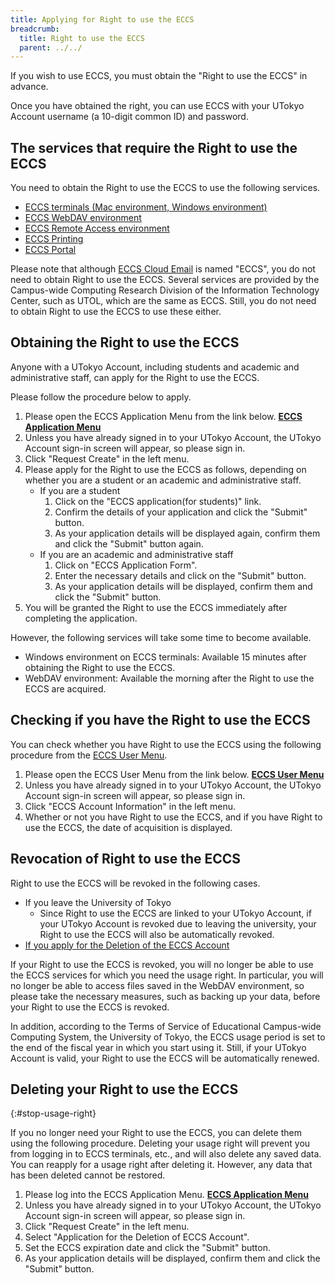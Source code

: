 ```yaml
---
title: Applying for Right to use the ECCS
breadcrumb:
  title: Right to use the ECCS
  parent: ../../
---
```


If you wish to use ECCS, you must obtain the "Right to use the ECCS" in advance.

Once you have obtained the right, you can use ECCS with your UTokyo Account username (a 10-digit common ID) and password.

## The services that require the Right to use the ECCS

You need to obtain the Right to use the ECCS to use the following services.

- [ECCS terminals (Mac environment, Windows environment)](/en/eccs/)
- [ECCS WebDAV environment](/en/eccs/features/webdav/)
- [ECCS Remote Access environment](/en/eccs/features/ras/)
- [ECCS Printing](/en/eccs/features/printing/)
- [ECCS Portal](https://portal.ecc.u-tokyo.ac.jp/)

Please note that although [ECCS Cloud Email](/en/google/) is named "ECCS", you do not need to obtain Right to use the ECCS. Several services are provided by the Campus-wide Computing Research Division of the Information Technology Center, such as UTOL, which are the same as ECCS. Still, you do not need to obtain Right to use the ECCS to use these either.

## Obtaining the Right to use the ECCS

Anyone with a UTokyo Account, including students and academic and administrative staff, can apply for the Right to use the ECCS.

Please follow the procedure below to apply.

1. Please open the ECCS Application Menu from the link below.
   <strong class="box center">
   [ECCS Application Menu](https://idm.ecc.u-tokyo.ac.jp/idworkflow/)
   </strong>
2. Unless you have already signed in to your UTokyo Account, the UTokyo Account sign-in screen will appear, so please sign in.
3. Click "Request Create" in the left menu.
4. Please apply for the Right to use the ECCS as follows, depending on whether you are a student or an academic and administrative staff.
   - If you are a student
     1. Click on the "ECCS application(for students)" link.
     2. Confirm the details of your application and click the "Submit" button.
     3. As your application details will be displayed again, confirm them and click the "Submit" button again.
   - If you are an academic and administrative staff
     1. Click on "ECCS Application Form".
     2. Enter the necessary details and click on the "Submit" button.
     3. As your application details will be displayed, confirm them and click the "Submit" button.
5. You will be granted the Right to use the ECCS immediately after completing the application.

However, the following services will take some time to become available.

- Windows environment on ECCS terminals: Available 15 minutes after obtaining the Right to use the ECCS.
- WebDAV environment: Available the morning after the Right to use the ECCS are acquired.

## Checking if you have the Right to use the ECCS

You can check whether you have Right to use the ECCS using the following procedure from the [ECCS User Menu](https://idm.ecc.u-tokyo.ac.jp/webmtn/).

1. Please open the ECCS User Menu from the link below.
   <strong class="box center">
   [ECCS User Menu](https://idm.ecc.u-tokyo.ac.jp/webmtn/)
   </strong>
2. Unless you have already signed in to your UTokyo Account, the UTokyo Account sign-in screen will appear, so please sign in.
3. Click "ECCS Account Information" in the left menu.
4. Whether or not you have Right to use the ECCS, and if you have Right to use the ECCS, the date of acquisition is displayed.

## Revocation of Right to use the ECCS

Right to use the ECCS will be revoked in the following cases.

- If you leave the University of Tokyo
  - Since Right to use the ECCS are linked to your UTokyo Account, if your UTokyo Account is revoked due to leaving the university, your Right to use the ECCS will also be automatically revoked.
- [If you apply for the Deletion of the ECCS Account](#stop-usage-right)

If your Right to use the ECCS is revoked, you will no longer be able to use the ECCS services for which you need the usage right. In particular, you will no longer be able to access files saved in the WebDAV environment, so please take the necessary measures, such as backing up your data, before your Right to use the ECCS is revoked.

In addition, according to the Terms of Service of Educational Campus-wide Computing System, the University of Tokyo, the ECCS usage period is set to the end of the fiscal year in which you start using it. Still, if your UTokyo Account is valid, your Right to use the ECCS will be automatically renewed.

## Deleting your Right to use the ECCS
{:#stop-usage-right}

If you no longer need your Right to use the ECCS, you can delete them using the following procedure. Deleting your usage right will prevent you from logging in to ECCS terminals, etc., and will also delete any saved data. You can reapply for a usage right after deleting it. However, any data that has been deleted cannot be restored.

1. Please log into the ECCS Application Menu.
   <strong class="box center">
   [ECCS Application Menu](https://idm.ecc.u-tokyo.ac.jp/idworkflow/)
   </strong>
2. Unless you have already signed in to your UTokyo Account, the UTokyo Account sign-in screen will appear, so please sign in.
3. Click "Request Create" in the left menu.
4. Select "Application for the Deletion of ECCS Account".
5. Set the ECCS expiration date and click the "Submit" button.
6. As your application details will be displayed, confirm them and click the "Submit" button.
